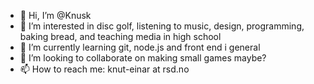 - 👋 Hi, I’m @Knusk
- 👀 I’m interested in disc golf, listening to music, design, programming, baking bread, and teaching media in high school
- 🌱 I’m currently learning git, node.js and front end i general
- 💞️ I’m looking to collaborate on making small games maybe?
- 📫 How to reach me: knut-einar at rsd.no

<!---
Knusk/Knusk is a ✨ special ✨ repository because its `README.md` (this file) appears on your GitHub profile.
You can click the Preview link to take a look at your changes.
--->
